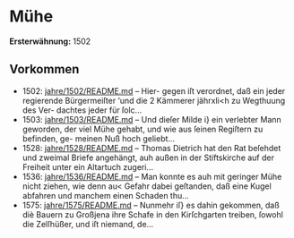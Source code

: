 # Mühe

**Ersterwähnung:** 1502

## Vorkommen
- 1502: [jahre/1502/README.md](../jahre/1502/README.md) – Hier-
gegen iſt verordnet, daß ein jeder regierende Bürgermeiſter
‘und die 2 Kämmerer jährxli<h zu Wegthuung des Ver-
dachtes jeder für ſolc...
- 1503: [jahre/1503/README.md](../jahre/1503/README.md) – Und dieſer
Milde i} ein verlebter Mann geworden, der viel Mühe
gehabt, und wie aus ſeinen Regiſtern zu befinden, ge-
meinen Nuß hoch geliebt...
- 1528: [jahre/1528/README.md](../jahre/1528/README.md) – Thomas Dietrich hat den Rat beſehdet und zweimal
Briefe angehängt, auh außen in der Stiftskirche auf der
Freiheit unter ein Altartuch zugeri...
- 1536: [jahre/1536/README.md](../jahre/1536/README.md) – Man konnte es auh mit geringer Mühe nicht
ziehen, wie denn au< Gefahr dabei geſtanden, daß eine
Kugel abfahren und manchem einen Schaden thu...
- 1575: [jahre/1575/README.md](../jahre/1575/README.md) – Nunmehr iſ} es dahin gekommen, daß diè Bauern zu
Großjena ihre Schafe in den Kirſchgarten treiben, ſowohl
die Zelſhüßer, und iſt niemand, de...
